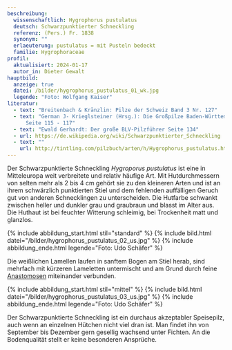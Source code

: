 ```yaml
---
beschreibung:
  wissenschaftlich: Hygrophorus pustulatus
  deutsch: Schwarzpunktierter Schneckling
  referenz: (Pers.) Fr. 1838
  synonym: ""
  erlaeuterung: pustulatus = mit Pusteln bedeckt
  familie: Hygrophoraceae
profil:
  aktualisiert: 2024-01-17
  autor_in: Dieter Gewalt
hauptbild:
  anzeige: true
  datei: /bilder/hygrophorus_pustulatus_01_wk.jpg
  legende: "Foto: Wolfgang Kaiser"
literatur:
  - text: "Breitenbach & Kränzlin: Pilze der Schweiz Band 3 Nr. 127"
  - text: "German J- Krieglsteiner (Hrsg.): Die Großpilze Baden-Württembergs Band 3
      Seite 115 - 117"
  - text: "Ewald Gerhardt: Der große BLV-Pilzführer Seite 134"
  - url: https://de.wikipedia.org/wiki/Schwarzpunktierter_Schneckling
  - text: ""
    url: http://tintling.com/pilzbuch/arten/h/Hygrophorus_pustulatus.html
---
```

Der Schwarzpunktierte Schneckling *Hygroporus pustulatus* ist eine in Mitteleuropa weit verbreitete und relativ häufige Art. Mit Hutdurchmessern von selten mehr als 2 bis 4 cm gehört sie zu den kleineren Arten und ist an ihrem schwärzlich punktierten Stiel und dem fehlenden auffälligen Geruch gut von anderen Schnecklingen zu unterscheiden. Die Hutfarbe schwankt zwischen heller und dunkler grau und graubraun und blasst im Alter aus. Die Huthaut ist bei feuchter Witterung schleimig, bei Trockenheit matt und glanzlos.

{% include abbildung_start.html stil="standard" %}
{% include bild.html datei="/bilder/hygrophorus_pustulatus_02_us.jpg" %}
{% include abbildung_ende.html legende="Foto: Udo Schäfer" %}

Die weißlichen Lamellen laufen in sanftem Bogen am Stiel herab, sind mehrfach mit kürzeren Lameletten untermischt und am Grund durch feine [Anastomosen](Anastomosen "Glossar") miteinander verbunden.

{% include abbildung_start.html stil="mittel" %}
{% include bild.html datei="/bilder/hygrophorus_pustulatus_03_us.jpg" %}
{% include abbildung_ende.html legende="Foto: Udo Schäfer" %}

Der Schwarzpunktierte Schneckling ist ein durchaus akzeptabler Speisepilz, auch wenn an einzelnen Hütchen nicht viel dran ist. Man findet ihn von September bis Dezember gern gesellig wachsend  unter Fichten. An die Bodenqualität stellt er keine besonderen Ansprüche.